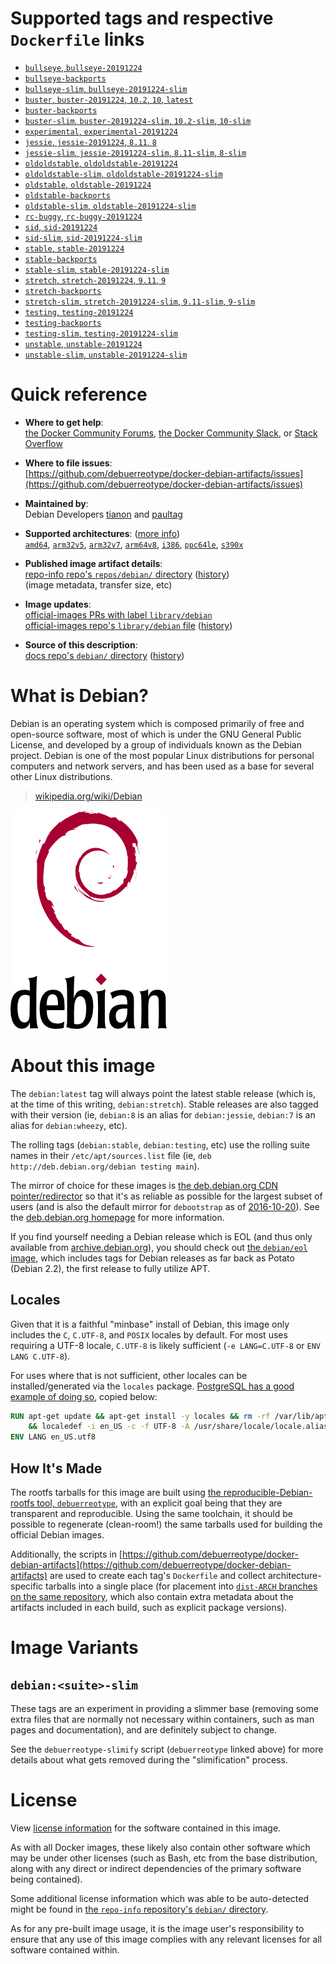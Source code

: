 <!--

********************************************************************************

WARNING:

    DO NOT EDIT "debian/README.md"

    IT IS AUTO-GENERATED

    (from the other files in "debian/" combined with a set of templates)

********************************************************************************

-->

# Supported tags and respective `Dockerfile` links

-	[`bullseye`, `bullseye-20191224`](https://github.com/debuerreotype/docker-debian-artifacts/blob/7a782c4f5f3a161936db0cd26a2623b4017d797c/bullseye/Dockerfile)
-	[`bullseye-backports`](https://github.com/debuerreotype/docker-debian-artifacts/blob/7a782c4f5f3a161936db0cd26a2623b4017d797c/bullseye/backports/Dockerfile)
-	[`bullseye-slim`, `bullseye-20191224-slim`](https://github.com/debuerreotype/docker-debian-artifacts/blob/7a782c4f5f3a161936db0cd26a2623b4017d797c/bullseye/slim/Dockerfile)
-	[`buster`, `buster-20191224`, `10.2`, `10`, `latest`](https://github.com/debuerreotype/docker-debian-artifacts/blob/7a782c4f5f3a161936db0cd26a2623b4017d797c/buster/Dockerfile)
-	[`buster-backports`](https://github.com/debuerreotype/docker-debian-artifacts/blob/7a782c4f5f3a161936db0cd26a2623b4017d797c/buster/backports/Dockerfile)
-	[`buster-slim`, `buster-20191224-slim`, `10.2-slim`, `10-slim`](https://github.com/debuerreotype/docker-debian-artifacts/blob/7a782c4f5f3a161936db0cd26a2623b4017d797c/buster/slim/Dockerfile)
-	[`experimental`, `experimental-20191224`](https://github.com/debuerreotype/docker-debian-artifacts/blob/7a782c4f5f3a161936db0cd26a2623b4017d797c/experimental/Dockerfile)
-	[`jessie`, `jessie-20191224`, `8.11`, `8`](https://github.com/debuerreotype/docker-debian-artifacts/blob/7a782c4f5f3a161936db0cd26a2623b4017d797c/jessie/Dockerfile)
-	[`jessie-slim`, `jessie-20191224-slim`, `8.11-slim`, `8-slim`](https://github.com/debuerreotype/docker-debian-artifacts/blob/7a782c4f5f3a161936db0cd26a2623b4017d797c/jessie/slim/Dockerfile)
-	[`oldoldstable`, `oldoldstable-20191224`](https://github.com/debuerreotype/docker-debian-artifacts/blob/7a782c4f5f3a161936db0cd26a2623b4017d797c/oldoldstable/Dockerfile)
-	[`oldoldstable-slim`, `oldoldstable-20191224-slim`](https://github.com/debuerreotype/docker-debian-artifacts/blob/7a782c4f5f3a161936db0cd26a2623b4017d797c/oldoldstable/slim/Dockerfile)
-	[`oldstable`, `oldstable-20191224`](https://github.com/debuerreotype/docker-debian-artifacts/blob/7a782c4f5f3a161936db0cd26a2623b4017d797c/oldstable/Dockerfile)
-	[`oldstable-backports`](https://github.com/debuerreotype/docker-debian-artifacts/blob/7a782c4f5f3a161936db0cd26a2623b4017d797c/oldstable/backports/Dockerfile)
-	[`oldstable-slim`, `oldstable-20191224-slim`](https://github.com/debuerreotype/docker-debian-artifacts/blob/7a782c4f5f3a161936db0cd26a2623b4017d797c/oldstable/slim/Dockerfile)
-	[`rc-buggy`, `rc-buggy-20191224`](https://github.com/debuerreotype/docker-debian-artifacts/blob/7a782c4f5f3a161936db0cd26a2623b4017d797c/rc-buggy/Dockerfile)
-	[`sid`, `sid-20191224`](https://github.com/debuerreotype/docker-debian-artifacts/blob/7a782c4f5f3a161936db0cd26a2623b4017d797c/sid/Dockerfile)
-	[`sid-slim`, `sid-20191224-slim`](https://github.com/debuerreotype/docker-debian-artifacts/blob/7a782c4f5f3a161936db0cd26a2623b4017d797c/sid/slim/Dockerfile)
-	[`stable`, `stable-20191224`](https://github.com/debuerreotype/docker-debian-artifacts/blob/7a782c4f5f3a161936db0cd26a2623b4017d797c/stable/Dockerfile)
-	[`stable-backports`](https://github.com/debuerreotype/docker-debian-artifacts/blob/7a782c4f5f3a161936db0cd26a2623b4017d797c/stable/backports/Dockerfile)
-	[`stable-slim`, `stable-20191224-slim`](https://github.com/debuerreotype/docker-debian-artifacts/blob/7a782c4f5f3a161936db0cd26a2623b4017d797c/stable/slim/Dockerfile)
-	[`stretch`, `stretch-20191224`, `9.11`, `9`](https://github.com/debuerreotype/docker-debian-artifacts/blob/7a782c4f5f3a161936db0cd26a2623b4017d797c/stretch/Dockerfile)
-	[`stretch-backports`](https://github.com/debuerreotype/docker-debian-artifacts/blob/7a782c4f5f3a161936db0cd26a2623b4017d797c/stretch/backports/Dockerfile)
-	[`stretch-slim`, `stretch-20191224-slim`, `9.11-slim`, `9-slim`](https://github.com/debuerreotype/docker-debian-artifacts/blob/7a782c4f5f3a161936db0cd26a2623b4017d797c/stretch/slim/Dockerfile)
-	[`testing`, `testing-20191224`](https://github.com/debuerreotype/docker-debian-artifacts/blob/7a782c4f5f3a161936db0cd26a2623b4017d797c/testing/Dockerfile)
-	[`testing-backports`](https://github.com/debuerreotype/docker-debian-artifacts/blob/7a782c4f5f3a161936db0cd26a2623b4017d797c/testing/backports/Dockerfile)
-	[`testing-slim`, `testing-20191224-slim`](https://github.com/debuerreotype/docker-debian-artifacts/blob/7a782c4f5f3a161936db0cd26a2623b4017d797c/testing/slim/Dockerfile)
-	[`unstable`, `unstable-20191224`](https://github.com/debuerreotype/docker-debian-artifacts/blob/7a782c4f5f3a161936db0cd26a2623b4017d797c/unstable/Dockerfile)
-	[`unstable-slim`, `unstable-20191224-slim`](https://github.com/debuerreotype/docker-debian-artifacts/blob/7a782c4f5f3a161936db0cd26a2623b4017d797c/unstable/slim/Dockerfile)

# Quick reference

-	**Where to get help**:  
	[the Docker Community Forums](https://forums.docker.com/), [the Docker Community Slack](http://dockr.ly/slack), or [Stack Overflow](https://stackoverflow.com/search?tab=newest&q=docker)

-	**Where to file issues**:  
	[https://github.com/debuerreotype/docker-debian-artifacts/issues](https://github.com/debuerreotype/docker-debian-artifacts/issues)

-	**Maintained by**:  
	Debian Developers [tianon](https://qa.debian.org/developer.php?login=tianon) and [paultag](https://qa.debian.org/developer.php?login=paultag)

-	**Supported architectures**: ([more info](https://github.com/docker-library/official-images#architectures-other-than-amd64))  
	[`amd64`](https://hub.docker.com/r/amd64/debian/), [`arm32v5`](https://hub.docker.com/r/arm32v5/debian/), [`arm32v7`](https://hub.docker.com/r/arm32v7/debian/), [`arm64v8`](https://hub.docker.com/r/arm64v8/debian/), [`i386`](https://hub.docker.com/r/i386/debian/), [`ppc64le`](https://hub.docker.com/r/ppc64le/debian/), [`s390x`](https://hub.docker.com/r/s390x/debian/)

-	**Published image artifact details**:  
	[repo-info repo's `repos/debian/` directory](https://github.com/docker-library/repo-info/blob/master/repos/debian) ([history](https://github.com/docker-library/repo-info/commits/master/repos/debian))  
	(image metadata, transfer size, etc)

-	**Image updates**:  
	[official-images PRs with label `library/debian`](https://github.com/docker-library/official-images/pulls?q=label%3Alibrary%2Fdebian)  
	[official-images repo's `library/debian` file](https://github.com/docker-library/official-images/blob/master/library/debian) ([history](https://github.com/docker-library/official-images/commits/master/library/debian))

-	**Source of this description**:  
	[docs repo's `debian/` directory](https://github.com/docker-library/docs/tree/master/debian) ([history](https://github.com/docker-library/docs/commits/master/debian))

# What is Debian?

Debian is an operating system which is composed primarily of free and open-source software, most of which is under the GNU General Public License, and developed by a group of individuals known as the Debian project. Debian is one of the most popular Linux distributions for personal computers and network servers, and has been used as a base for several other Linux distributions.

> [wikipedia.org/wiki/Debian](https://en.wikipedia.org/wiki/Debian)

![logo](https://raw.githubusercontent.com/docker-library/docs/b449be7df57e9ed9086bb5821bfb5d6cdc5d67a4/debian/logo.png)

# About this image

The `debian:latest` tag will always point the latest stable release (which is, at the time of this writing, `debian:stretch`). Stable releases are also tagged with their version (ie, `debian:8` is an alias for `debian:jessie`, `debian:7` is an alias for `debian:wheezy`, etc).

The rolling tags (`debian:stable`, `debian:testing`, etc) use the rolling suite names in their `/etc/apt/sources.list` file (ie, `deb http://deb.debian.org/debian testing main`).

The mirror of choice for these images is [the deb.debian.org CDN pointer/redirector](https://deb.debian.org) so that it's as reliable as possible for the largest subset of users (and is also the default mirror for `debootstrap` as of [2016-10-20](https://anonscm.debian.org/cgit/d-i/debootstrap.git/commit/?id=9e8bc60ad1ccf3a25ce7890526b70059f3e770de)). See the [deb.debian.org homepage](https://deb.debian.org) for more information.

If you find yourself needing a Debian release which is EOL (and thus only available from [archive.debian.org](http://archive.debian.org)), you should check out [the `debian/eol` image](https://hub.docker.com/r/debian/eol/), which includes tags for Debian releases as far back as Potato (Debian 2.2), the first release to fully utilize APT.

## Locales

Given that it is a faithful "minbase" install of Debian, this image only includes the `C`, `C.UTF-8`, and `POSIX` locales by default. For most uses requiring a UTF-8 locale, `C.UTF-8` is likely sufficient (`-e LANG=C.UTF-8` or `ENV LANG C.UTF-8`).

For uses where that is not sufficient, other locales can be installed/generated via the `locales` package. [PostgreSQL has a good example of doing so](https://github.com/docker-library/postgres/blob/69bc540ecfffecce72d49fa7e4a46680350037f9/9.6/Dockerfile#L21-L24), copied below:

```dockerfile
RUN apt-get update && apt-get install -y locales && rm -rf /var/lib/apt/lists/* \
	&& localedef -i en_US -c -f UTF-8 -A /usr/share/locale/locale.alias en_US.UTF-8
ENV LANG en_US.utf8
```

## How It's Made

The rootfs tarballs for this image are built using [the reproducible-Debian-rootfs tool, `debuerreotype`](https://github.com/debuerreotype/debuerreotype), with an explicit goal being that they are transparent and reproducible. Using the same toolchain, it should be possible to regenerate (clean-room!) the same tarballs used for building the official Debian images.

Additionally, the scripts in [https://github.com/debuerreotype/docker-debian-artifacts](https://github.com/debuerreotype/docker-debian-artifacts) are used to create each tag's `Dockerfile` and collect architecture-specific tarballs into a single place (for placement into [`dist-ARCH` branches on the same repository](https://github.com/debuerreotype/docker-debian-artifacts/branches), which also contain extra metadata about the artifacts included in each build, such as explicit package versions).

# Image Variants

## `debian:<suite>-slim`

These tags are an experiment in providing a slimmer base (removing some extra files that are normally not necessary within containers, such as man pages and documentation), and are definitely subject to change.

See the `debuerreotype-slimify` script (`debuerreotype` linked above) for more details about what gets removed during the "slimification" process.

# License

View [license information](https://www.debian.org/social_contract#guidelines) for the software contained in this image.

As with all Docker images, these likely also contain other software which may be under other licenses (such as Bash, etc from the base distribution, along with any direct or indirect dependencies of the primary software being contained).

Some additional license information which was able to be auto-detected might be found in [the `repo-info` repository's `debian/` directory](https://github.com/docker-library/repo-info/tree/master/repos/debian).

As for any pre-built image usage, it is the image user's responsibility to ensure that any use of this image complies with any relevant licenses for all software contained within.
